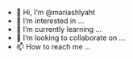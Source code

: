 - 👋 Hi, I’m @mariashlyaht
- 👀 I’m interested in ...
- 🌱 I’m currently learning ...
- 💞️ I’m looking to collaborate on ...
- 📫 How to reach me ...

<!---
mariashlyaht/mariashlyaht is a ✨ special ✨ repository because its `README.md` (this file) appears on your GitHub profile.
You can click the Preview link to take a look at your changes.
--->
